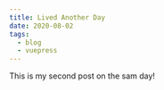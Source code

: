 ```yaml
---
title: Lived Another Day
date: 2020-08-02
tags: 
  - blog
  - vuepress
---
```


This is my second post on the sam day!